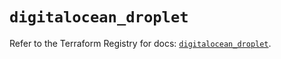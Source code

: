 # `digitalocean_droplet`

Refer to the Terraform Registry for docs: [`digitalocean_droplet`](https://registry.terraform.io/providers/digitalocean/digitalocean/2.66.0/docs/resources/droplet).
